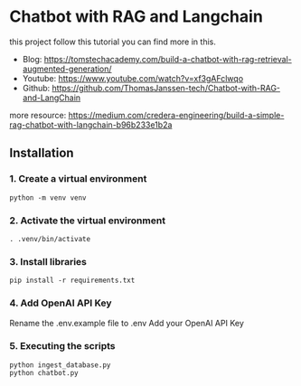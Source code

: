 # Chatbot with RAG and Langchain

this project follow this tutorial you can find more in this.
- Blog: https://tomstechacademy.com/build-a-chatbot-with-rag-retrieval-augmented-generation/
- Youtube: https://www.youtube.com/watch?v=xf3gAFclwqo
- Github: https://github.com/ThomasJanssen-tech/Chatbot-with-RAG-and-LangChain

more resource: https://medium.com/credera-engineering/build-a-simple-rag-chatbot-with-langchain-b96b233e1b2a

<h2>Installation</h2>

<h3>1. Create a virtual environment</h3>

```
python -m venv venv
```

<h3>2. Activate the virtual environment</h3>

```
. .venv/bin/activate 
```

<h3>3. Install libraries</h3>

```
pip install -r requirements.txt
```

<h3>4. Add OpenAI API Key</h3>
Rename the .env.example file to .env
Add your OpenAI API Key

<h3>5. Executing the scripts</h3>

```
python ingest_database.py
python chatbot.py
```

